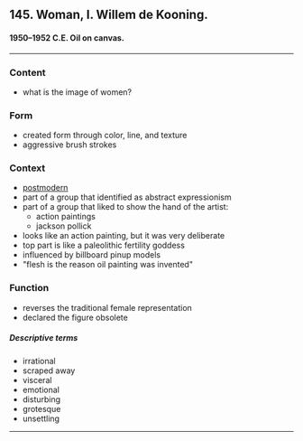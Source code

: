 <!-- order:21 -->
## 145. Woman, I. Willem de Kooning. 

#### 1950–1952 C.E. Oil on canvas.

---

### Content
- what is the image of women?

### Form
- created form through color, line, and texture
- aggressive brush strokes

### Context
- [postmodern](postmodern)
- part of a group that identified as abstract expressionism
- part of a group that liked to show the hand of the artist:
  - action paintings
  - jackson pollick
- looks like an action painting, but it was very deliberate
- top part is like a paleolithic fertility goddess
- influenced by billboard pinup models
- "flesh is the reason oil painting was invented"

### Function
- reverses the traditional female representation
- declared the figure obsolete

##### Descriptive terms
- irrational
- scraped away
- visceral
- emotional
- disturbing
- grotesque
- unsettling

---

